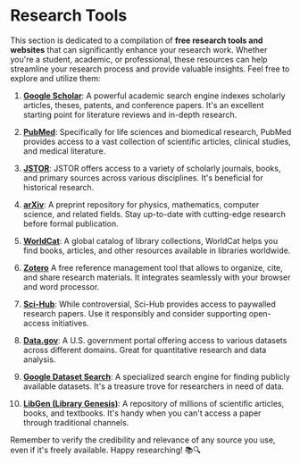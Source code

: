 # Research Tools

This section is dedicated to a compilation of **free research tools and websites** that can significantly enhance your research work. Whether you're a student, academic, or professional, these resources can help streamline your research process and provide valuable insights. Feel free to explore and utilize them:

1. [**Google Scholar**](https://scholar.google.com/): A powerful academic search engine indexes scholarly articles, theses, patents, and conference papers. It's an excellent starting point for literature reviews and in-depth research.

2. [**PubMed**](https://pubmed.ncbi.nlm.nih.gov/): Specifically for life sciences and biomedical research, PubMed provides access to a vast collection of scientific articles, clinical studies, and medical literature.

3. [**JSTOR**](https://www.jstor.org/): JSTOR offers access to a variety of scholarly journals, books, and primary sources across various disciplines. It's beneficial for historical research.

4. [**arXiv**](https://arxiv.org/): A preprint repository for physics, mathematics, computer science, and related fields. Stay up-to-date with cutting-edge research before formal publication.

5. [**WorldCat**](https://arxiv.org/): A global catalog of library collections, WorldCat helps you find books, articles, and other resources available in libraries worldwide.

6. [**Zotero**](https://www.zotero.org/) A free reference management tool that allows to organize, cite, and share research materials. It integrates seamlessly with your browser and word processor.

7. [**Sci-Hub**](https://sci-hub.hkvisa.net/): While controversial, Sci-Hub provides access to paywalled research papers. Use it responsibly and consider supporting open-access initiatives.

8. [**Data.gov**](https://data.gov/): A U.S. government portal offering access to various datasets across different domains. Great for quantitative research and data analysis.

9. [**Google Dataset Search**](https://datasetsearch.research.google.com/): A specialized search engine for finding publicly available datasets. It's a treasure trove for researchers in need of data.

10. [**LibGen (Library Genesis)**](https://libgen.is/): A repository of millions of scientific articles, books, and textbooks. It's handy when you can't access a paper through traditional channels.

Remember to verify the credibility and relevance of any source you use, even if it's freely available. Happy researching! 📚🔍
